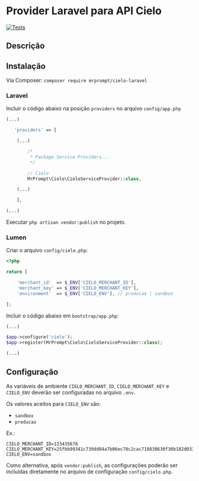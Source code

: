 # Provider Laravel para API Cielo

[![Tests](https://github.com/mrprompt/cielo-service-provider/actions/workflows/tests.yml/badge.svg)](https://github.com/mrprompt/cielo-service-provider/actions/workflows/tests.yml)

## Descrição

## Instalação

Via Composer: `composer require mrprompt/cielo-laravel`

### Laravel

Incluir o código abaixo na posição `providers` no arquivo `config/app.php`

```php
(...)

   'providers' => [

    (...)

        /*
         * Package Service Providers...
         */

        // Cielo
        MrPrompt\Cielo\CieloServiceProvider::class,

    (...)

    ],

(...)
```

Executar `php artisan vendor:publish` no projeto.

### Lumen

Criar o arquivo `config/cielo.php`:

```php
<?php

return [

    'merchant_id'  => $_ENV['CIELO_MERCHANT_ID'],
    'merchant_key' => $_ENV['CIELO_MERCHANT_KEY'],
    'environment'  => $_ENV['CIELO_ENV'], // producao | sandbox

];

```

Incluir o código abaixo em `bootstrap/app.php`:

```php
(...)

$app->configure('cielo');
$app->register(MrPrompt\Cielo\CieloServiceProvider::class);

(...)
```

## Configuração

As variáveis de ambiente `CIELO_MERCHANT_ID`, `CIELO_MERCHANT_KEY` e `CIELO_ENV` deverão ser configuradas no arquivo `.env`.

Os valores aceitos para `CIELO_ENV` são:

- `sandbox`
- `producao`

Ex.:

```plain
CIELO_MERCHANT_ID=123435678
CIELO_MERCHANT_KEY=25fbb99341c739dd84a7b06ec78c2cac718838630f30b182d033ce2e621c34f3
CIELO_ENV=sandbox
```

Como alternativa, após `vendor:publish`, as configurações poderão ser incluídas diretamente no arquivo de configuração `config/cielo.php`.

